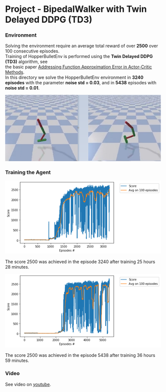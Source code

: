# Project - BipedalWalker with Twin Delayed DDPG (TD3)

### Environment  

Solving the environment require an average total reward of over **2500** over 100 consecutive episodes.  
Training of HopperBulletEnv is performed using the __Twin Delayed DDPG (TD3)__ algorithm, see    
the basic paper [Addressing Function Approximation Error in Actor-Critic Methods](https://arxiv.org/abs/1802.09477).    
In this directory we solve the HopperBulletEnv environment in **3240 episodes** with the parameter **noise std = 0.03**,
and in **5438** episodes with **noise std = 0.01**.

![](images/TrainedHopper_2stages.png)

### Training the Agent

![](images/plot_0.03std_3240epis_HBEnv-v0.png)

The score 2500 was achieved in the episode 3240 after training 25 hours 28 minutes.


![](images/plot_0.02std_5438epis_HBEnv-v0.png)

The score 2500 was achieved in the episode 5438 after training 36 hours 59 minutes.


### Video
See video on [youtube](https://www.youtube.com/watch?v=Ipctq89yLB0).
